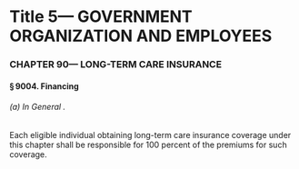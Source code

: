 
# Title 5— GOVERNMENT ORGANIZATION AND EMPLOYEES
### CHAPTER 90— LONG-TERM CARE INSURANCE
#### § 9004. Financing
###### (a) In General .

Each eligible individual obtaining long-term care insurance coverage under this chapter shall be responsible for 100 percent of the premiums for such coverage.
